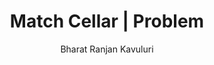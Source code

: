 ---
layout: problem
title: Match Cellar | Problem
name: Match Cellar
url-name: match-cellar
year: 2011
ID: "003"
category: //
language: //
description: "Domain is inspired by a paper by Long and Fox. The main feature of this domain is that a lighted match is concurrently required to fix a fuse."
author: Bharat Ranjan Kavuluri
modelPath: "../database/matchcellar/domain.pddl"
instancesPath: "../database/matchcellar/instances.zip"
source: "https://github.com/potassco/pddl-instances/tree/master/ipc-2011/domains/match-cellar-temporal-satisficing"
variations:
    - name: Temporal & Satisficing
      description: null
      path: random
links:
  - type: "link"
    url: "/addProblem/"
    text: "Add a Problem"
  - type: "dropdown"
    name: "Problems"
    items:
      - url: "/problems/problems_by_idnp.html"
        text: "Ordered by ID"
      - url: "/problems/problems_by_category.html"
        text: "Ordered by Category"
      - url: "/problems/problems_by_language.html"
        text: "Ordered by Language"
---